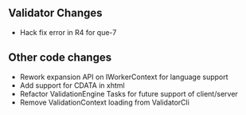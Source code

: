 ## Validator Changes

* Hack fix error in R4 for que-7

## Other code changes

* Rework expansion API on IWorkerContext for language support
* Add support for CDATA in xhtml
* Refactor ValidationEngine Tasks for future support of client/server
* Remove ValidationContext loading from ValidatorCli
